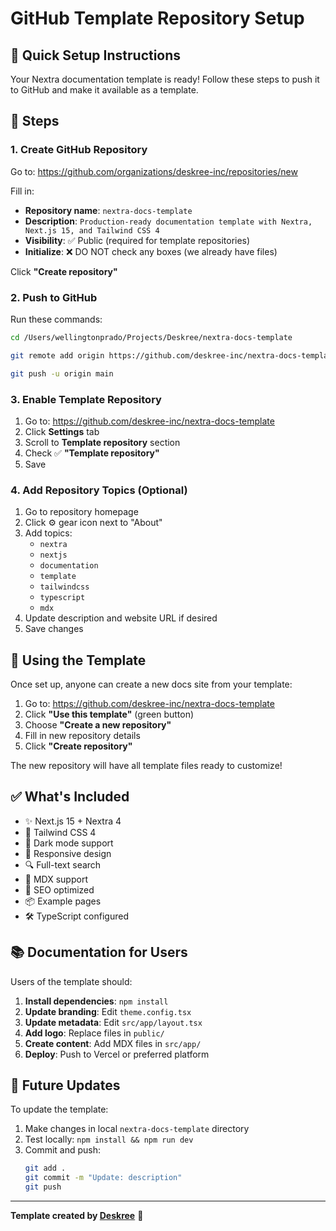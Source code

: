 # GitHub Template Repository Setup

## 📝 Quick Setup Instructions

Your Nextra documentation template is ready! Follow these steps to push it to GitHub and make it available as a template.

## 🚀 Steps

### 1. Create GitHub Repository

Go to: https://github.com/organizations/deskree-inc/repositories/new

Fill in:

- **Repository name**: `nextra-docs-template`
- **Description**: `Production-ready documentation template with Nextra, Next.js 15, and Tailwind CSS 4`
- **Visibility**: ✅ Public (required for template repositories)
- **Initialize**: ❌ DO NOT check any boxes (we already have files)

Click **"Create repository"**

### 2. Push to GitHub

Run these commands:

```bash
cd /Users/wellingtonprado/Projects/Deskree/nextra-docs-template

git remote add origin https://github.com/deskree-inc/nextra-docs-template.git

git push -u origin main
```

### 3. Enable Template Repository

1. Go to: https://github.com/deskree-inc/nextra-docs-template
2. Click **Settings** tab
3. Scroll to **Template repository** section
4. Check ✅ **"Template repository"**
5. Save

### 4. Add Repository Topics (Optional)

1. Go to repository homepage
2. Click ⚙️ gear icon next to "About"
3. Add topics:
   - `nextra`
   - `nextjs`
   - `documentation`
   - `template`
   - `tailwindcss`
   - `typescript`
   - `mdx`
4. Update description and website URL if desired
5. Save changes

## 🎉 Using the Template

Once set up, anyone can create a new docs site from your template:

1. Go to: https://github.com/deskree-inc/nextra-docs-template
2. Click **"Use this template"** (green button)
3. Choose **"Create a new repository"**
4. Fill in new repository details
5. Click **"Create repository"**

The new repository will have all template files ready to customize!

## ✅ What's Included

- ✨ Next.js 15 + Nextra 4
- 🎨 Tailwind CSS 4
- 🌙 Dark mode support
- 📱 Responsive design
- 🔍 Full-text search
- 📝 MDX support
- 🎯 SEO optimized
- 📦 Example pages
- 🛠️ TypeScript configured

## 📚 Documentation for Users

Users of the template should:

1. **Install dependencies**: `npm install`
2. **Update branding**: Edit `theme.config.tsx`
3. **Update metadata**: Edit `src/app/layout.tsx`
4. **Add logo**: Replace files in `public/`
5. **Create content**: Add MDX files in `src/app/`
6. **Deploy**: Push to Vercel or preferred platform

## 🔄 Future Updates

To update the template:

1. Make changes in local `nextra-docs-template` directory
2. Test locally: `npm install && npm run dev`
3. Commit and push:
   ```bash
   git add .
   git commit -m "Update: description"
   git push
   ```

---

**Template created by [Deskree](https://deskree.com)** 🚀
